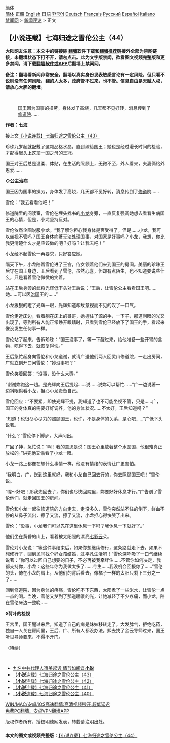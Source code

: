  <!-- 面包屑导航 --> <div class="breadcrumb"><!-- GTranslate: https://gtranslate.io/ -->  <div class="switcher notranslate">  <div class="selected">  <a href="#" onclick="return false;"> 简体</a>  </div>  <div class="option">  <a href="https://www.bannedbook.org" onclick="doGTranslate('zh-CN|zh-CN');jQuery('div.switcher div.selected a').html(jQuery(this).html());return false;" title="简体中文" class="nturl selected"> 简体</a>  <a href="https://www.bannedbook.org/zh-tw/" onclick="doGTranslate('zh-CN|zh-TW');jQuery('div.switcher div.selected a').html(jQuery(this).html());return false;" title="繁體中文" class="nturl"> 正體</a>  <a href="https://www.bannedbook.org/en/" onclick="doGTranslate('zh-CN|en');jQuery('div.switcher div.selected a').html(jQuery(this).html());return false;" title="English" class="nturl"> English</a>  <a href="https://www.bannedbook.org/ja/" onclick="doGTranslate('zh-CN|ja');jQuery('div.switcher div.selected a').html(jQuery(this).html());return false;" title="日本語" class="nturl"> 日語</a>  <a href="https://www.bannedbook.org/ko/" onclick="doGTranslate('zh-CN|ko');jQuery('div.switcher div.selected a').html(jQuery(this).html());return false;" title="한국어" class="nturl"> 한국어</a>  <a href="https://www.bannedbook.org/de/" onclick="doGTranslate('zh-CN|de');jQuery('div.switcher div.selected a').html(jQuery(this).html());return false;" title="Deutsch" class="nturl"> Deutsch</a>  <a href="https://www.bannedbook.org/fr/" onclick="doGTranslate('zh-CN|fr');jQuery('div.switcher div.selected a').html(jQuery(this).html());return false;" title="Français" class="nturl"> Français</a>  <a href="https://www.bannedbook.org/ru/" onclick="doGTranslate('zh-CN|ru');jQuery('div.switcher div.selected a').html(jQuery(this).html());return false;" title="Русский" class="nturl"> Русский</a>  <a href="https://www.bannedbook.org/es/" onclick="doGTranslate('zh-CN|es');jQuery('div.switcher div.selected a').html(jQuery(this).html());return false;" title="Español" class="nturl"> Español</a>  <a href="https://www.bannedbook.org/it/" onclick="doGTranslate('zh-CN|it');jQuery('div.switcher div.selected a').html(jQuery(this).html());return false;" title="Italiano" class="nturl"> Italiano</a>  </div>  </div>      <div class='breadcrumb-sub'><!-- Breadcrumb NavXT 6.3.0 --> <a href="https://www.bannedbook.org/" class="home">禁闻网</a> &gt; <a href="https://www.bannedbook.org/bnews/comments/" class="category">新闻评论</a> &gt; 正文</div></div><h2>【小说连载】七海归途之雪伦公主（44）</h2> <p class="notice"><b>大陆网友注意：本文中的链接除 <a href="https://github.com/bannedbook/fanqiang" >翻墙</a>软件下载和<a href="https://github.com/killgcd/justmysocks/blob/master/README.md">翻墙推荐</a>链接外全部为禁网链接，未翻墙状态下打不开，请勿点击。此为文字版禁闻，欲看图文视频完整版和更多禁闻，请下载<a href="https://github.com/bannedbook/fanqiang">翻墙软件或APP</a>后翻墙上禁闻网。</p><p>备注：翻墙看新闻非常安全，翻墙以真实身份发表敏感言论有一定风险，但只看不说则没有任何风险，翻的人太多，政府管不过来，也不管。信息自由是天赋人权，请放心大胆的翻墙。</b></p>  <div class="entry"> <br /> <figure><a href="https://i0.wp.com/upload-images-bucket-v64rleca837do.s3.eu-west-1.amazonaws.com/wp-content/uploads/2021/06/29022454/%E4%B8%83%E6%B5%B7%E6%AD%B8%E9%80%94%E4%B9%8B%E9%9B%AA%E5%80%AB%E5%85%AC%E4%B8%BB%EF%BC%88%E5%9C%96%E7%89%87%EF%BC%9A%E4%B8%83%E6%B5%B7%E6%8F%90%E4%BE%9B%EF%BC%89-43.jpg?fit=600%2C400&#038;ssl=1" data-caption="国王因为国事的操劳，身体发了高烧，几天都不见好转，消息传到了修道院……"></a><figcaption class="wp-caption-text"><a href="https://www.bannedbook.org/bnews/tag/%e5%9b%bd%e7%8e%8b/" class="st_tag internal_tag" rel="tag" title="标签 国王 下的日志">国王</a>因为国事的操劳，身体发了高烧，几天都不见好转，消息传到了<a href="https://www.bannedbook.org/bnews/tag/%E4%BF%AE%E9%81%93%E9%99%A2/" class="st_tag internal_tag" rel="tag" title="标签 修道院 下的日志">修道院</a>……</figcaption></figure> <p><strong>作者：<a href="https://www.bannedbook.org/bnews/tag/%E4%B8%83%E6%B5%B7/" class="st_tag internal_tag" rel="tag" title="标签 七海 下的日志">七海</a></strong></p> <p>接上文<a href="https://mingdemedia.org/xiaoshuolianzaiqihaiguituzhixuelungongzhu43/">【小说连载】七海归途之雪伦公主（43）</a></p> <p>珍珠九岁起就配戴了这颗品格水晶，直到嫁给国王；她也是经过漫长时间的检验，才配得起头上这顶一国之母的王冠。</p> <p>国王对王后总是温柔、体贴，在生活的照顾上，无微不至，外人看来，夫妻俩格外恩爱……</p> <p><strong>◇<a href="https://www.bannedbook.org/bnews/tag/%e5%85%ac%e4%b8%bb/" class="st_tag internal_tag" rel="tag" title="标签 公主 下的日志">公主</a>治病</strong></p> <p>国王因为国事的操劳，身体发了高烧，几天都不见好转，消息传到了<a href="https://www.bannedbook.org/bnews/tag/%e4%bf%ae%e9%81%93/" class="st_tag internal_tag" rel="tag" title="标签 修道 下的日志">修道</a>院……</p> <p>雪伦：“我去看看他吧！”</p> <p>修道院里的阅读室，雪伦在埋头找书的<a href="https://www.bannedbook.org/bnews/tag/%E5%B0%8F%E9%BE%99/" class="st_tag internal_tag" rel="tag" title="标签 小龙 下的日志">小龙</a>身旁，一直反复强调她想去看看生病国王的心情，但是，小龙坚持反对。</p> <p>雪伦依然企图说服小龙。“我了解你担心我身体是否受得了，但是……小龙，我可以坐视不管吗？国王身体病著无法处理国事，对国家是好事吗？小龙，我想，你比我更清楚什么才是应该做的吧？好吗？让我去吧！”</p>  <p>小龙经不起雪伦一再要求，只好答应她。</p> <p>隔天下午，小龙陪着雪伦进了王宫，侍女领着他们来到国王的房间。美丽的珍珠王后守在国王身边，王后看到了雪伦，虽然心喜，但却有点陌生，也不知道要说些什么，只是看着雪伦微微的笑着。</p> <p>站在王后身旁的武将光辉低下头对王后说：“王后，让雪伦公主看看国王吧……她……可以医<span class='wp_keywordlink'><a href="https://www.bannedbook.org/forum24/topic8925.html" title="《治国大道》" target="_blank">治国</a></span>王的……”</p> <p>小龙狠狠的瞪了光辉一眼，光辉知道却故意视而不见的叹了一口气。</p> <p>雪伦走近床边，看着躺在床上的哥哥，她握住了源的手，一下子，那道刺眼的光又出现了，等到所有人能正常睁开眼睛时，只看到雪伦已经放下了国王的手，看起来像没发生任何事一样。</p> <p>雪伦站了起来，告诉珍珠：“国王没事了，等一下醒过来，给他准备一些开胃的食物，吃得下去，就恢复得快。”</p> <p>王后急忙起身向雪伦和小龙道谢，就请广送他们两人回灵山修道院，一走出房间，广就立刻开口问雪伦：“妳没事吧？”</p> <p>雪伦笑着回答：“没事，没什么大碍。”</p> <p>“谢谢妳跑这一趟。是光辉向王后提起……说……说妳可以帮忙……”广一边说著一边斜眼偷看小龙，担心小龙责备自己。</p>  <p>雪伦回应：“不要紧，即使光辉不提，我知道了也不可能坐视不管，只是……广，国王的身体真的需要好好调养，他的身体状况……不太好。王后知道吗？”</p> <p>“知道！也很尽心尽力的照顾国王，也许，不是身体的关系，是心吧……”广低下头说著。</p> <p>“什么？”雪伦停下脚步，大声问出。</p> <p>广回了神，急忙说：“啊！我的意思是说：国王心里放著整个水晶国，他很难真正放松的。”讲完他又偷看了小龙一眼。</p> <p>小龙一路上都像在想什么事情一样，他没有情绪的表情让广更害怕。</p> <p>“我明白，广，送到这里就好，我和小龙自己回去行的，你去照顾国王吧！”雪伦说。</p> <p>“喔～好吧！那我先回去了，你们也尽快回院里，妳要好好休息才行。”广告别了雪伦他们，就走回国王的房间。</p> <p>雪伦和小龙一起往修道院的方向走去，走没多久，雪伦突然站不住的倒下，鲜血不停的从鼻子流出，擦了又流，擦了又流，小龙担心得快哭了出来。</p> <p>雪伦：“没事，小龙我们可以先在这里休息一下吗？我休息一下就好了。”</p>  <p>他们坐在黄昏的山上，看着被太阳照的漂亮<a href="https://www.bannedbook.org/bnews/tag/%E4%B8%83%E5%BD%A9%E4%BA%91/" class="st_tag internal_tag" rel="tag" title="标签 七彩云 下的日志">七彩云</a>朵。</p> <p>雪伦对小龙说：“等这件事结束后，如果你想继续修行，这条路就走下去，如果不想修行了，回到民间找个好女孩结婚，过平凡生活吧！”雪伦深呼吸了一口气继续说著：“你可以过回自己想要的日子，不必再被我牵绊住……不管你如何决定，我都支持你，小龙：这些年你为我做太多了……今生……我没机会回报你了……”雪伦的头，倚在小龙的肩上，从他们的背后看去，像橘子一样的太阳只剩下三分之一了……</p> <p>回到修道院，因为身体的疼痛，雪伦吃不下东西，太阳煮了一些米水，让雪伦一点一点的喝。当晚，雪伦又梦到了那道暖暖的光，让她减轻了不少疼痛，而小龙，陪在雪伦床边一整晚……</p> <p><strong>◊荷叶的检视</strong></p> <p>王宫里，国王醒过来后，知道了自己的病是妹妹移转走了，大发脾气，拒绝吃药，独自一人关在房间里，王后、广、所有人都没办法。熙去找了金云导师过来，国王听见导师要来，不得不开门。</p> <p>（待续）</p> <p>&nbsp;</p> <ul class='op-related-articles' title='相关阅读'> <li><a href='https://www.bannedbook.org/bnews/headline/20210723/1592946.html' target='_blank'>九名中共代理人遭美起诉 情节如间谍<b>小说</b></a></li> <li><a href='https://www.bannedbook.org/bnews/comments/20210723/1592766.html' target='_blank'>【<b>小说</b>连载】七海归途之雪伦公主（43）</a></li> <li><a href='https://www.bannedbook.org/bnews/comments/20210722/1592118.html' target='_blank'>【<b>小说</b>连载】七海归途之雪伦公主（42）</a></li> <li><a href='https://www.bannedbook.org/bnews/comments/20210721/1591405.html' target='_blank'>【<b>小说</b>连载】七海归途之雪伦公主（41）</a></li> <li><a href='https://www.bannedbook.org/bnews/comments/20210720/1590705.html' target='_blank'>【<b>小说</b>连载】七海归途之雪伦公主（40）</a></li> </ul> <p class="texttj"> <a href="https://github.com/bannedbook/fanqiang/wiki/V2ray%E6%9C%BA%E5%9C%BA" target="_blank">WIN/MAC/安卓/iOS高速翻墙:高清视频秒开,超低延迟</a><br/> <a href="https://github.com/bannedbook/fanqiang/wiki/%E7%A6%81%E9%97%BB%E7%BD%91%E5%AE%89%E5%8D%93%E7%BF%BB%E5%A2%99%E6%96%B0%E9%97%BBAPP" target="_blank">免费PC翻墙、安卓VPN翻墙APP</a></p><p>版权作者所有，授权明德网发表，转载请注明出处。</p> <a name='sharetosocial'></a>  <div style="margin-bottom:5px;padding-bottom:5px;clear:both"> <div id="archive-pix-1" class="banner-ads"> <!-- AuctionX Display platform tag START --> <div id="26318x728x90x621x_ADSLOT2" clicktrack="%%CLICK_URL_ESC%%"></div> <!-- AuctionX Display platform tag END --> </div> <div id="archive-pix-2" class="banner-ads"> <!-- AuctionX Display platform tag START --> <div id="26315x300x250x621x_ADSLOT2" clicktrack="%%CLICK_URL_ESC%%"></div> <!-- AuctionX Display platform tag END --> </div> </div>  <div id="archive-pix-1" class="banner-ads"> <!-- AuctionX Display platform tag START --> <div id="26318x728x90x621x_ADSLOT3" clicktrack="%%CLICK_URL_ESC%%"></div> <!-- AuctionX Display platform tag END --> </div> <div><b>本文的图文或视频完整版</b>：<a href='https://www.bannedbook.org/bnews/comments/20210724/1593394.html'>【小说连载】七海归途之雪伦公主（44）</a></div>  </div><!--END ENTRY--> 